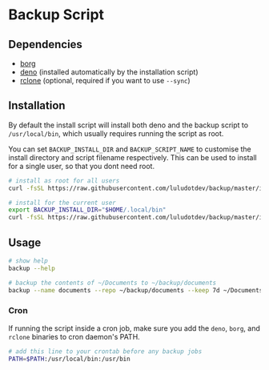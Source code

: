 # Backup Script

## Dependencies

- [borg](https://borgbackup.readthedocs.io/en/stable/installation.html)
- [deno](https://docs.deno.com/runtime/manual/getting_started/installation)
  (installed automatically by the installation script)
- [rclone](https://rclone.org/install/) (optional, required if you want to use
  `--sync`)

## Installation

By default the install script will install both deno and the backup script to
`/usr/local/bin`, which usually requires running the script as root.

You can set `BACKUP_INSTALL_DIR` and `BACKUP_SCRIPT_NAME` to customise the
install directory and script filename respectively. This can be used to install
for a single user, so that you dont need root.

```sh
# install as root for all users
curl -fsSL https://raw.githubusercontent.com/luludotdev/backup/master/install.sh | sh
```

```sh
# install for the current user
export BACKUP_INSTALL_DIR="$HOME/.local/bin"
curl -fsSL https://raw.githubusercontent.com/luludotdev/backup/master/install.sh | sh
```

## Usage

```sh
# show help
backup --help

# backup the contents of ~/Documents to ~/backup/documents
backup --name documents --repo ~/backup/documents --keep 7d ~/Documents
```

### Cron

If running the script inside a cron job, make sure you add the `deno`, `borg`, and `rclone` binaries to cron daemon's PATH.

```sh
# add this line to your crontab before any backup jobs
PATH=$PATH:/usr/local/bin:/usr/bin
```
